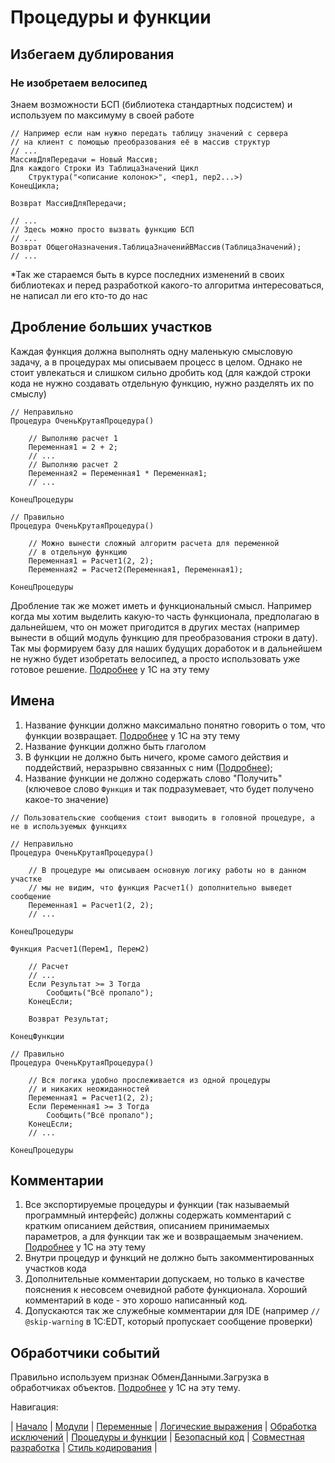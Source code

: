 
# Процедуры и функции

## Избегаем дублирования

### Не изобретаем велосипед

Знаем возможности БСП (библиотека стандартных подсистем) и используем по максимуму в своей работе

```bsl
// Например если нам нужно передать таблицу значений с сервера 
// на клиент с помощью преобразования её в массив структур
// ...
МассивДляПередачи = Новый Массив;
Для каждого Строки Из ТаблицаЗначений Цикл
    Структура("<описание колонок>", <пер1, пер2...>)
КонецЦикла;

Возврат МассивДляПередачи;

// ...
// Здесь можно просто вызвать функцию БСП
// ...
Возврат ОбщегоНазначения.ТаблицаЗначенийВМассив(ТаблицаЗначений);
// ...
```

*Так же стараемся быть в курсе последних изменений в своих библиотеках и перед разработкой какого-то алгоритма интересоваться, не написал ли его кто-то до нас

## Дробление больших участков

Каждая функция должна выполнять одну маленькую смысловую задачу, а в процедурах мы описываем процесс в целом. Однако не стоит увлекаться и слишком сильно дробить код (для каждой строки кода не нужно создавать отдельную функцию, нужно разделять их по смыслу)

```bsl
// Неправильно
Процедура ОченьКрутаяПроцедура()

    // Выполняю расчет 1
    Переменная1 = 2 + 2;
    // ...
    // Выполняю расчет 2
    Переменная2 = Переменная1 * Переменная1;
    // ...

КонецПроцедуры

// Правильно
Процедура ОченьКрутаяПроцедура()

    // Можно вынести сложный алгоритм расчета для переменной 
    // в отдельную функцию
    Переменная1 = Расчет1(2, 2);
    Переменная2 = Расчет2(Переменная1, Переменная1);

КонецПроцедуры
```

Дробление так же может иметь и функциональный смысл. Например когда мы хотим выделить какую-то часть функционала, предполагаю в дальнейшем, что он может пригодится в других местах (например вынести в общий модуль функцию для преобразования строки в дату). Так мы формируем базу для наших будущих доработок и в дальнейшем не нужно будет изобретать велосипед, а просто использовать уже готовое решение. [Подробнее](https://its.1c.ru/db/v8std#content:440:hdoc) у 1С на эту тему

## Имена

1. Название функции должно максимально понятно говорить о том, что функции возвращает. [Подробнее](https://its.1c.ru/db/v8std/content/647/hdoc) у 1С на эту тему
2. Название функции должно быть глаголом
3. В функции не должно быть ничего, кроме самого действия и поддействий, неразрывно связанных с ним ([Подробнее](https://ru.wikipedia.org/wiki/%D0%9F%D0%BE%D0%B1%D0%BE%D1%87%D0%BD%D1%8B%D0%B9_%D1%8D%D1%84%D1%84%D0%B5%D0%BA%D1%82_(%D0%BF%D1%80%D0%BE%D0%B3%D1%80%D0%B0%D0%BC%D0%BC%D0%B8%D1%80%D0%BE%D0%B2%D0%B0%D0%BD%D0%B8%D0%B5)));
4. Название функции не должно содержать слово "Получить" (ключевое слово `Функция` и так подразумевает, что будет получено какое-то значение)

```bsl
// Пользовательские сообщения стоит выводить в головной процедуре, а не в используемых функциях

// Неправильно
Процедура ОченьКрутаяПроцедура()

    // В процедуре мы описываем основную логику работы но в данном участке
    // мы не видим, что функция Расчет1() дополнительно выведет сообщение
    Переменная1 = Расчет1(2, 2);
    // ...

КонецПроцедуры

Функция Расчет1(Перем1, Перем2)

    // Расчет
    // ...
    Если Результат >= 3 Тогда
        Сообщить("Всё пропало");
    КонецЕсли;

    Возврат Результат;

КонецФункции

// Правильно
Процедура ОченьКрутаяПроцедура()

    // Вся логика удобно прослеживается из одной процедуры
    // и никаких неожиданностей
    Переменная1 = Расчет1(2, 2);
    Если Переменная1 >= 3 Тогда
        Сообщить("Всё пропало");
    КонецЕсли;
    // ...

КонецПроцедуры
```

## Комментарии

1. Все экспортируемые процедуры и функции (так называемый программный интерфейс) должны содержать комментарий с кратким описанием действия, описанием принимаемых параметров, а для функции так же и возвращаемым значением. [Подробнее](https://its.1c.ru/db/v8std/content/453/hdoc) у 1С на эту тему
2. Внутри процедур и функций не должно быть закомментированных участков кода
3. Дополнительные комментарии допускаем, но только в качестве пояснения к несовсем очевидной работе функционала. Хороший комментарий в коде - это хорошо написанный код.
4. Допускаются так же служебные комментарии для IDE (например `// @skip-warning` в 1С:EDT, который пропускает сообщение проверки)

## Обработчики событий

Правильно используем признак ОбменДанными.Загрузка в обработчиках объектов. [Подробнее](https://its.1c.ru/db/v8std/content/773/hdoc) у 1С на эту тему.

Навигация:

| [Начало](../README.md) |
[Модули](./1%20Модули.md) |
[Переменные](./2%20Переменные.md) |
[Логические выражения](./3%20Логические%20выражения.md) |
[Обработка исключений](./4%20Обработка%20исключений.md) |
[Процедуры и функции](./5%20Процедуры%20и%20функции.md) |
[Безопасный код](./6%20Безопасный%20код.md) |
[Совместная разработка](./7%20Совместная%20разработка.md) |
[Стиль кодирования](/%D0%A1%D1%82%D0%B8%D0%BB%D1%8C%20%D0%BA%D0%BE%D0%B4%D0%B8%D1%80%D0%BE%D0%B2%D0%B0%D0%BD%D0%B8%D1%8F.md) |
